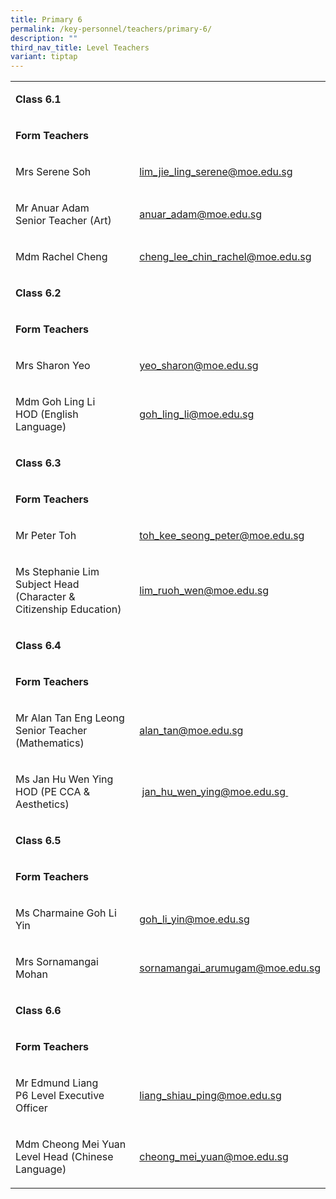 ```yaml
---
title: Primary 6
permalink: /key-personnel/teachers/primary-6/
description: ""
third_nav_title: Level Teachers
variant: tiptap
---
```

<table style="minWidth: 50px">
<colgroup>
<col>
<col>
</colgroup>
<tbody>
<tr>
<td rowspan="1" colspan="2">
<p><strong>Class 6.1</strong>
</p>
</td>
</tr>
<tr>
<td rowspan="1" colspan="2">
<p><strong>Form Teachers</strong>
</p>
</td>
</tr>
<tr>
<td rowspan="1" colspan="1">
<p>Mrs&nbsp;Serene Soh</p>
</td>
<td rowspan="1" colspan="1">
<p><a href="mailto:lim_jie_ling_serene@moe.edu.sg" rel="noopener noreferrer nofollow" target="">lim_jie_ling_serene@moe.edu.sg</a>
</p>
</td>
</tr>
<tr>
<td rowspan="1" colspan="1">
<p>Mr Anuar Adam
<br>Senior Teacher (Art)</p>
</td>
<td rowspan="1" colspan="1">
<p><a href="mailto:anuar_adam@moe.edu.sg" rel="noopener noreferrer nofollow" target="">anuar_adam@moe.edu.sg</a>
</p>
</td>
</tr>
<tr>
<td rowspan="1" colspan="1">
<p>Mdm Rachel Cheng</p>
</td>
<td rowspan="1" colspan="1">
<p><a href="mailto:cheng_lee_chin_rachel@moe.edu.sg" rel="noopener noreferrer nofollow" target="">cheng_lee_chin_rachel@moe.edu.sg</a>
</p>
</td>
</tr>
<tr>
<td rowspan="1" colspan="2">
<p><strong>Class 6.2</strong>
</p>
</td>
</tr>
<tr>
<td rowspan="1" colspan="2">
<p><strong>Form Teachers</strong>
</p>
</td>
</tr>
<tr>
<td rowspan="1" colspan="1">
<p>Mrs&nbsp;Sharon Yeo</p>
</td>
<td rowspan="1" colspan="1">
<p><a href="mailto:yeo_sharon@moe.edu.sg" rel="noopener noreferrer nofollow" target="">yeo_sharon@moe.edu.sg</a>
</p>
</td>
</tr>
<tr>
<td rowspan="1" colspan="1">
<p>Mdm Goh Ling Li
<br>HOD (English Language)</p>
</td>
<td rowspan="1" colspan="1">
<p><a href="mailto:goh_ling_li@moe.edu.sg" rel="noopener noreferrer nofollow" target="">goh_ling_li@moe.edu.sg</a>
<br>
</p>
</td>
</tr>
<tr>
<td rowspan="1" colspan="2">
<p><strong>Class 6.3</strong>
</p>
</td>
</tr>
<tr>
<td rowspan="1" colspan="2">
<p><strong>Form Teachers</strong>
</p>
</td>
</tr>
<tr>
<td rowspan="1" colspan="1">
<p>Mr Peter Toh</p>
</td>
<td rowspan="1" colspan="1">
<p><a href="mailto:toh_kee_seong_peter@moe.edu.sg" rel="noopener noreferrer nofollow" target="">toh_kee_seong_peter@moe.edu.sg</a>
</p>
</td>
</tr>
<tr>
<td rowspan="1" colspan="1">
<p>Ms Stephanie Lim
<br>Subject Head (Character &amp;
<br>Citizenship Education)</p>
</td>
<td rowspan="1" colspan="1">
<p><a href="mailto:lim_ruoh_wen@moe.edu.sg" rel="noopener noreferrer nofollow" target="">lim_ruoh_wen@moe.edu.sg</a>
</p>
</td>
</tr>
<tr>
<td rowspan="1" colspan="2">
<p><strong>Class 6.4</strong>
</p>
</td>
</tr>
<tr>
<td rowspan="1" colspan="2">
<p><strong>Form Teachers</strong>
</p>
</td>
</tr>
<tr>
<td rowspan="1" colspan="1">
<p>Mr Alan Tan Eng Leong
<br>Senior Teacher (Mathematics)</p>
</td>
<td rowspan="1" colspan="1">
<p><a href="mailto:alan_tan@moe.edu.sg" rel="noopener noreferrer nofollow" target="">alan_tan@moe.edu.sg</a>
<br>
</p>
</td>
</tr>
<tr>
<td rowspan="1" colspan="1">
<p>Ms Jan Hu Wen Ying
<br>HOD (PE CCA &amp; Aesthetics)</p>
</td>
<td rowspan="1" colspan="1">
<p>&nbsp;<a href="mailto:jan_hu_wen_ying@moe.edu.sg" rel="noopener noreferrer nofollow" target="">jan_hu_wen_ying@moe.edu.sg&nbsp;</a>
<br>
</p>
</td>
</tr>
<tr>
<td rowspan="1" colspan="2">
<p><strong>Class 6.5</strong>
</p>
</td>
</tr>
<tr>
<td rowspan="1" colspan="2">
<p><strong>Form Teachers</strong>
</p>
</td>
</tr>
<tr>
<td rowspan="1" colspan="1">
<p>Ms Charmaine Goh Li Yin</p>
</td>
<td rowspan="1" colspan="1">
<p><a href="mailto:goh_li_yin@moe.edu.sg" rel="noopener noreferrer nofollow" target="">goh_li_yin@moe.edu.sg</a>
</p>
</td>
</tr>
<tr>
<td rowspan="1" colspan="1">
<p>Mrs Sornamangai Mohan</p>
</td>
<td rowspan="1" colspan="1">
<p><a href="mailto:sornamangai_arumugam@moe.edu.sg" rel="noopener noreferrer nofollow" target="">sornamangai_arumugam@moe.edu.sg</a>
</p>
</td>
</tr>
<tr>
<td rowspan="1" colspan="2">
<p><strong>Class 6.6</strong>
</p>
</td>
</tr>
<tr>
<td rowspan="1" colspan="2">
<p><strong>Form Teachers</strong>
</p>
</td>
</tr>
<tr>
<td rowspan="1" colspan="1">
<p>Mr Edmund Liang
<br>P6 Level Executive Officer</p>
</td>
<td rowspan="1" colspan="1">
<p><a href="mailto:liang_shiau_ping@moe.edu.sg" rel="noopener noreferrer nofollow" target="">liang_shiau_ping@moe.edu.sg</a>
<br>
</p>
</td>
</tr>
<tr>
<td rowspan="1" colspan="1">
<p>Mdm Cheong Mei Yuan
<br>Level Head (Chinese Language)</p>
</td>
<td rowspan="1" colspan="1">
<p><a href="mailto:cheong_mei_yuan@moe.edu.sg" rel="noopener noreferrer nofollow" target="">cheong_mei_yuan@moe.edu.sg</a>
</p>
</td>
</tr>
</tbody>
</table>
<p></p>